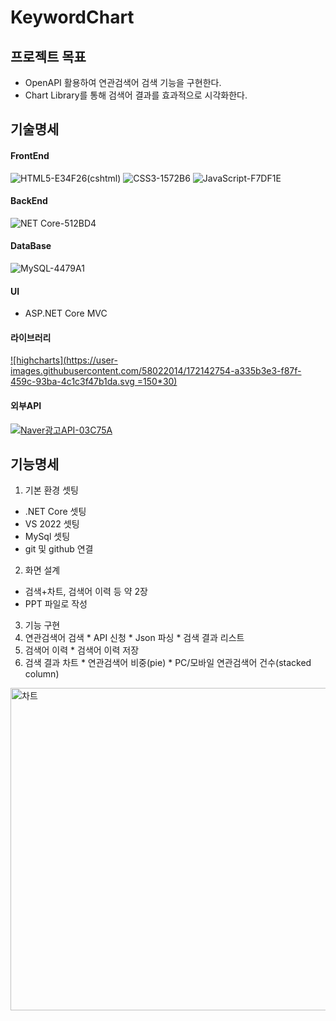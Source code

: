 # KeywordChart
## 프로젝트 목표
 * OpenAPI 활용하여 연관검색어 검색 기능을 구현한다.
 * Chart Library를 통해 검색어 결과를 효과적으로 시각화한다. 

## 기술명세
#### FrontEnd
  ![HTML5-E34F26](https://user-images.githubusercontent.com/58022014/172148937-578d0786-0778-4db2-81db-568b724a192b.svg)(cshtml) ![CSS3-1572B6](https://user-images.githubusercontent.com/58022014/172148850-e522015b-d8e9-4345-8583-0125c15938dd.svg) ![JavaScript-F7DF1E](https://user-images.githubusercontent.com/58022014/172148954-06609d0a-5d96-4519-89e2-d70f9abed91b.svg)
#### BackEnd
  ![NET Core-512BD4](https://user-images.githubusercontent.com/58022014/172149484-7c18b217-6b49-4f3f-940a-4853ae26f462.svg)

####  DataBase
  ![MySQL-4479A1](https://user-images.githubusercontent.com/58022014/172148993-3a9cfa64-65fd-499c-ae5f-783ab58e029c.svg)

#### UI 
  * ASP.NET Core MVC
#### 라이브러리
  [![highcharts](https://user-images.githubusercontent.com/58022014/172142754-a335b3e3-f87f-459c-93ba-4c1c3f47b1da.svg =150*30)](https://www.highcharts.com/)
#### 외부API
  [![Naver광고API-03C75A](https://user-images.githubusercontent.com/58022014/172149017-1007bf49-7d58-4cc5-9788-0e785f94aed5.svg)](https://manage.searchad.naver.com/)

## 기능명세
1. 기본 환경 셋팅
  * .NET Core 셋팅
  * VS 2022 셋팅
  * MySql 셋팅
  * git 및 github 연결
2. 화면 설계
  * 검색+차트, 검색어 이력 등 약 2장
  * PPT 파일로 작성
3. 기능 구현
  1. 연관검색어 검색 
    * API 신청
    * Json 파싱
    * 검색 결과 리스트
  2. 검색어 이력
    * 검색어 이력 저장
  3. 검색 결과 차트
    * 연관검색어 비중(pie)
    * PC/모바일 연관검색어 건수(stacked column)
<img width="516" alt="차트" src="https://user-images.githubusercontent.com/58022014/172150909-952f67f3-69b4-4a5b-b393-e3817f045f24.png">
